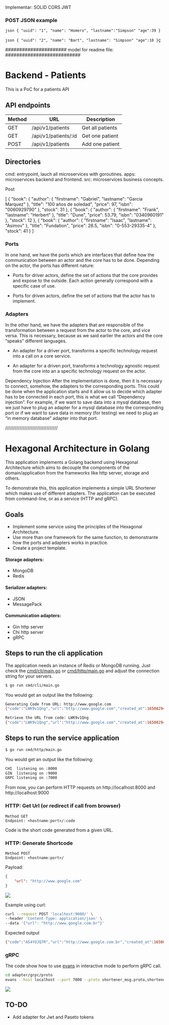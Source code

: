 Implementar:
SOLID
CORS
JWT

### POST JSON example

`
json
{
    "uuid": "1",
    "name": "Homero",
    "lastname":"Simpson"
    "age":39
}
`

`
json
{
    "uuid": "2",
    "name": "Bart",
    "lastname": "Simpson"
    "age":10
}
`ç




###################### model for readme file: ###########################


# Backend - Patients

This is a PoC for a patients API

## API endpoints


| Method | URL                             | Description                       |
|--------|---------------------------------|-----------------------------------|
| GET    | /api/v1/patients                | Get all patients                  |
| GET    | /api/v1/patients/:id            | Get one patient                   |
| POST   | /api/v1/patients                | Add one patient                   |

## Directories

cmd: entrypoint, lauch all microservices with goroutines.
apps: microservices backend and frontend.
src: microservices business concepts.



Post

[
    {
        "book": {
            "author": {
                "firstname": "Gabriel",
                "lastname": "Garcia Marquez"
            },
            "title": "100 años de soledad",
            "price": 97,
            "isbn": "0060929790"
        },
        "stock": 31
    },
    {
        "book": {
            "author": {
                "firstname": "Frank",
                "lastname": "Herbert"
            },
            "title": "Dune",
            "price": 53.79,
            "isbn": "0340960191"
        },
        "stock": 12
    },
    {
        "book": {
            "author": {
                "firstname": "Isaac",
                "lastname": "Asimov"
            },
            "title": "Fundation",
            "price": 28.5,
            "isbn": "0-553-29335-4"
        },
        "stock": 41
    }
]

### Ports

In one hand, we have the ports which are interfaces that define how the communication between an actor and the core has to be done. Depending on the actor, the ports has different nature:

- Ports for driver actors, define the set of actions that the core provides and expose to the outside. Each action generally correspond with a specific case of use.

- Ports for driven actors, define the set of actions that the actor has to implement.


### Adapters

In the other hand, we have the adapters that are responsible of the transformation between a request from the actor to the core, and vice versa. This is necessary, because as we said earlier the actors and the core “speaks” different languages.

- An adapter for a driver port, transforms a specific technology request into a call on a core service.

- An adapter for a driven port, transforms a technology agnostic request from the core into an a specific technology request on the actor.


Dependency Injection
After the implementation is done, then it is necessary to connect, somehow, the adapters to the corresponding ports. This could be done when the application starts and it allow us to decide which adapter has to be connected in each port, this is what we call “Dependency injection”. For example, if we want to save data into a mysql database, then we just have to plug an adapter for a mysql database into the corresponding port or if we want to save data in memory (for testing) we need to plug an “in memory database” adapter into that port.








/////////////////////////////////


# Hexagonal Architecture in Golang

This application implements a Golang backend using Hexagonal Architecture which aims to decouple the components of the domain/application from the frameworks like http server, storage and others.

To demonstrate this, this application implements a simple URL Shortener which makes use of different adapters. The application can be executed from command-line, or as a service (HTTP and gRPC).

## Goals
- Implement some service using the principles of the Hexagonal Architecture.
- Use more than one framework for the same function, to demonstrante how the ports and adapters works in practice.
- Create a project template.

#### Storage adapters:
- MongoDB
- Redis

#### Serializer adapters:
- JSON
- MessagePack

#### Communication adapters:
- Gin http server
- Chi http server
- gRPC

## Steps to run the cli application
The application needs an instance of Redis or MongoDB running. Just check the [cmd/cli/main.go](cmd/cli/main.go) or [cmd/http/main.go](cmd/http/main.go) and adjust the connection string for your servers.

```bash
$ go run cmd/cli/main.go
```
You would get an output like the following:

```bash
Generating Code from URL: http://www.google.com
{"code":"LWK9v1Qng","url":"http://www.google.com","created_at":1650829428}

Retrieve the URL from code: LWK9v1Qng
{"code":"LWK9v1Qng","url":"http://www.google.com","created_at":1650829428}
```


## Steps to run the service application
```bash
$ go run cmd/http/main.go
```
You would get an output like the following:

```bash
CHI  listening on :8000
GIN  listening on :9000
GRPC listening on :7000
```

From now, you can perform HTTP requests on http://localhost:8000 and http://localhost:9000

### HTTP: Get Url (or redirect if call from browser)
```
Method GET
Endpoint: <hostname:port>/:code
```
Code is the short code generated from a given URL.

### HTTP: Generate Shortcode
```
Method POST
Endpoint: <hostname:port>/
```
Payload: 
```json
{
    "url": "http://www.google.com"
}
```
![](_assets/post.jpg)

Example using curl:
```bash
curl --request POST 'localhost:9000/' \
--header 'Content-Type: application/json' \
--data '{"url": "http://www.google.com.br"}'
```

Expected output
```bash
{"code":"AS4YOJQ7R","url":"http://www.google.com.br","created_at":1650830243}
```

### gRPC
The code show how to use [evans](https://github.com/ktr0731/evans) in interactive mode to perform gRPC call.

```bash
cd adapter/grpc/proto 
evans --host localhost --port 7000 --proto shortener_msg.proto,shortener_service.proto
```
![](_assets/evans.jpg)


## TO-DO
- Add adapter for Jwt and Paseto tokens
